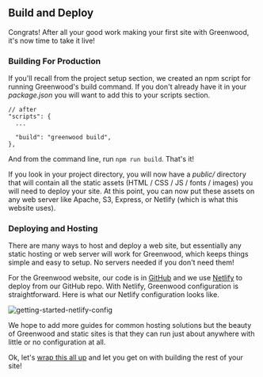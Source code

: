## Build and Deploy

Congrats!  After all your good work making your first site with Greenwood, it's now time to take it live!

### Building For Production
If you'll recall from the project setup section, we created an npm script for running Greenwood's build command.  If you don't already have it in your _package.json_ you will want to add this to your scripts section.

```render bash
// after
"scripts": {
  ...

  "build": "greenwood build",
},
```

And from the command line, run `npm run build`.  That's it!

If you look in your project directory, you will now have a _public/_ directory that will contain all the static assets (HTML / CSS / JS / fonts / images) you will need to deploy your site.  At this point, you can now put these assets on any web server like Apache, S3, Express, or Netlify (which is what this website uses).

### Deploying and Hosting
There are many ways to host and deploy a web site, but essentially any static hosting or web server will work for Greenwood, which keeps things simple and easy to setup.  No servers needed if you don't need them!  

For the Greenwood website, our code is in [GitHub](https://github.com/ProjectEvergreen/greenwood) and we use [Netlify](https://www.netlify.com) to deploy from our GitHub repo.  With Netlify, Greenwood configuration is straightforward.  Here is what our Netlify configuration looks like.

![getting-started-netlify-config](/assets/getting-started-netlify-config.png)


We hope to add more guides for common hosting solutions but the beauty of Greenwood and static sites is that they can run just about anywhere with little or no configuration at all.

Ok, let's [wrap this all up](/getting-started/next-steps/) and let you get on with building the rest of your site!